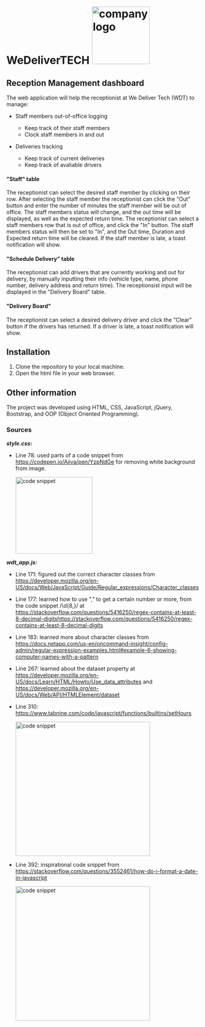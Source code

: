 # WeDeliverTECH <img width="150" alt="company logo" src="https://user-images.githubusercontent.com/125880906/236834585-9ad0a06a-3f72-4cae-9c50-a96f21181200.png">

## Reception Management dashboard
The web application will help the receptionist at We Deliver Tech (WDT) to manage:
- Staff members out-of-office logging
    - Keep track of their staff members
    - Clock staff members in and out

- Deliveries tracking
    - Keep track of current deliveries
    - Keep track of avaliable drivers


#### "Staff" table
The receptionist can select the desired staff member by clicking on their row. After selecting the staff member the receptionist can click the "Out" button and enter the number of minutes the staff member will be out of office. The staff members status will change, and the out time will be displayed, as well as the expected return time. 
The receptionist can select a staff members row that is out of office, and click the "In" button. The staff members status will then be set to "In", and the Out time, Duration and Expected return time will be cleared. 
If the staff member is late, a toast notification will show. 

#### "Schedule Delivery" table
The receptionist can add drivers that are currently working and out for delivery, by manually inputting their info (vehicle type, name, phone number, delivery address and return time).
The receptionsist input will be displayed in the "Delivery Board" table.

#### "Delivery Board"
The receptionist can select a desired delivery driver and click the "Clear" button if the drivers has returned. 
If a driver is late, a toast notification will show.


## Installation
1. Clone the repository to your local machine.
2. Open the html file in your web browser. 


## Other information
The project was developed using HTML, CSS, JavaScript, jQuery, Bootstrap, and OOP (Object Oriented Programming).


### Sources
<strong><em>style.css:</em></strong>
- Line 78: used parts of a code snippet from https://codepen.io/Ajiva/pen/YzpNdGe for removing white background from image.

    <img height="200" alt="code snippet" src="https://github.com/MariKristiansen/Mari_Kristiansen_sp1/assets/125880906/ead907c8-ce1e-4cfe-acb9-8a2f6365b894">

<strong><em>wdt_app.js:</em></strong>
- Line 171: figured out the correct character classes from https://developer.mozilla.org/en-US/docs/Web/JavaScript/Guide/Regular_expressions/Character_classes
- Line 177: learned how to use "," to get a certain number or more, from the code snippet /\d{8,}/ at https://stackoverflow.com/questions/5416250/regex-contains-at-least-8-decimal-digitshttps://stackoverflow.com/questions/5416250/regex-contains-at-least-8-decimal-digits
- Line 183: learned more about character classes from https://docs.netapp.com/us-en/oncommand-insight/config-admin/regular-expression-examples.html#example-6-showing-computer-names-with-a-pattern
- Line 267: learned about the dataset property at https://developer.mozilla.org/en-US/docs/Learn/HTML/Howto/Use_data_attributes and https://developer.mozilla.org/en-US/docs/Web/API/HTMLElement/dataset
- Line 310: https://www.tabnine.com/code/javascript/functions/builtins/setHours

    
    <img width="350" alt="code snippet" src="https://github.com/MariKristiansen/Mari_Kristiansen_sp1/assets/125880906/de8f4995-6f39-440d-bb71-a64df83244da">

- Line 392: inspirational code snippet from https://stackoverflow.com/questions/3552461/how-do-i-format-a-date-in-javascript
    
    <img width="350" alt="code snippet" src="https://github.com/MariKristiansen/Mari_Kristiansen_sp1/assets/125880906/19d018c4-ee61-46cf-8199-a5e0dd122fc2">
